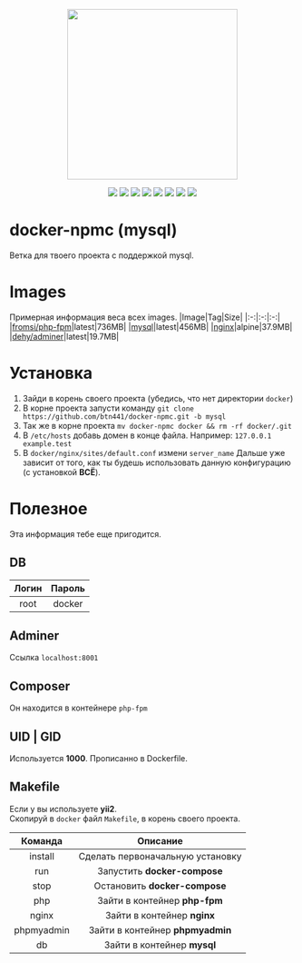 <p align="center">
  <img src="https://raw.githubusercontent.com/btn441/docker-npmc/mariadb/banner.png" width="300"/>
</p>
<p align="center">
  <a href="https://rocketfirm.com"><img src="https://img.shields.io/badge/rocketfirm-site-red"/></a>
  <img src="https://img.shields.io/github/license/btn441/docker-npmc"/>
  <img src="https://img.shields.io/github/repo-size/btn441/docker-npmc"/>
  <img src="https://img.shields.io/badge/docker--compose-v3.7-blueviolet"/>
  <img src="https://img.shields.io/badge/php--fpm-v7.2--fpm-blueviolet"/>
  <img src="https://img.shields.io/badge/nginx-alpine-blueviolet"/>
  <img src="https://img.shields.io/badge/mysql-v5.7-blueviolet"/>
  <img src="https://img.shields.io/badge/adminer-alpine-blueviolet"/>
</p>

# docker-npmc (mysql)
Ветка для твоего проекта с поддержкой mysql.

# Images
Примерная информация веса всех images.
|Image|Tag|Size|
|:-:|:-:|:-:|
|[fromsi/php-fpm](https://hub.docker.com/r/fromsi/php-fpm)|latest|736MB|
|[mysql](https://hub.docker.com/_/mysql)|latest|456MB|
|[nginx](https://hub.docker.com/_/nginx)|alpine|37.9MB|
|[dehy/adminer](https://hub.docker.com/r/dehy/adminer)|latest|19.7MB|

# Установка
1. Зайди в корень своего проекта (убедись, что нет директории ```docker```)
2. В корне проекта запусти команду ```git clone https://github.com/btn441/docker-npmc.git -b mysql```
3. Так же в корне проекта ```mv docker-npmc docker && rm -rf docker/.git``` 
4. В ```/etc/hosts``` добавь домен в конце файла. Например: ```127.0.0.1 example.test```
5. В ```docker/nginx/sites/default.conf``` измени ```server_name```
Дальше уже зависит от того, как ты будешь использовать данную конфигурацию (с установкой __ВСЁ__).

# Полезное
Эта информация тебе еще пригодится.
## DB
|Логин|Пароль|
|:-:|:-:|
|root|docker|

## Adminer
Ссылка ```localhost:8001```

## Composer
Он находится в контейнере ```php-fpm```

## UID | GID
Используется __1000__. Прописанно в Dockerfile.

## Makefile
Если у вы используете __yii2__. </br>
Скопируй в ```docker``` файл ```Makefile```, в корень своего проекта.

|Команда|Описание|
|:-:|:-:|
|install|Сделать первоначальную установку|
|run|Запустить __docker-compose__|
|stop|Остановить __docker-compose__|
|php|Зайти в контейнер __php-fpm__|
|nginx|Зайти в контейнер __nginx__|
|phpmyadmin|Зайти в контейнер __phpmyadmin__|
|db|Зайти в контейнер __mysql__|
